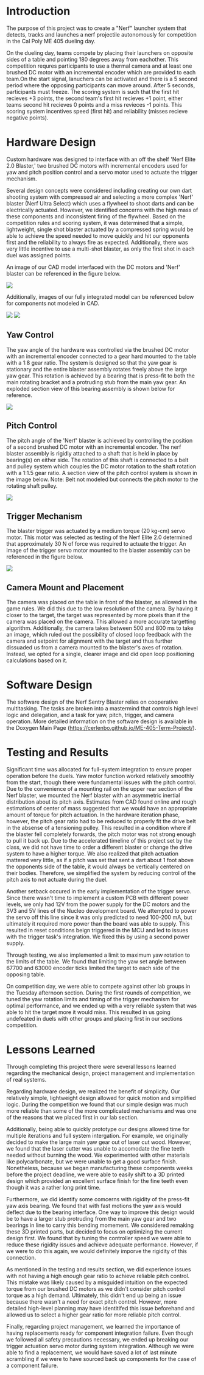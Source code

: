 
# Introduction

The purpose of this project was to create a "Nerf" launcher system that detects, tracks and launches a nerf projectile autonomously for competition in the Cal Poly ME 405 dueling day.

On the dueling day, teams compete by placing their launchers on opposite sides of a table and pointing 180 degrees away from eachother. This competition requres participants to use a thermal camera and at least one brushed DC motor with an incremental encoder which are provided to each team.On the start signal, lanuchers can be activated and there is a 5 second period where the opposing participants can move around. After 5 seconds, participants must freeze. The scoring system is such that the first hit recieves +3 points, the second team's first hit recieves +1 point, either teams second hit recieves 0 points and a miss revieces -1 points. This scoring system incentives speed (first hit) and reliability (misses recieve negative points).

# Hardware Design

Custom hardware was designed to interface with an off the shelf 'Nerf Elite 2.0 Blaster,' two brushed DC motors with incremental encoders used for yaw and pitch position control and a servo motor used to actuate the trigger mechanism.

Several design concepts were considered including creating our own dart shooting system with compressed air and selecting a more complex 'Nerf' blaster (Nerf Ultra Select) which uses a flywheel to shoot darts and can be electrically actuated. However, we identified concerns with the high mass of these components and inconsistent firing of the flywheel. Based on the competition rules and scoring system, it was determined that a simple, lightweight, single shot blaster actuated by a compressed spring would be able to achieve the speed needed to move quickly and hit our opponents first and the reliability to always fire as expected. Additionally, there was very little incentive to use a multi-shot blaster, as only the first shot in each duel was assigned points. 

An image of our CAD model interfaced with the DC motors and 'Nerf' blaster can be referenced in the figure below.

![](CAD_Isometricview.png)

Additionally, images of our fully integrated model can be referenced below for components not modeled in CAD.

![](Front_View.png)
![](Side_View.png)

## Yaw Control
The yaw angle of the hardware was controlled via the brushed DC motor with an incremental encoder connected to a gear hard mounted to the table with a 1:8 gear ratio. The system is designed so that the yaw gear is stationary and the entire blaster assembly rotates freely above the large yaw gear. This rotation is achieved by a bearing that is press-fit to both the main rotating bracket and a protruding stub from the main yaw gear. An exploded section view of this bearing assembly is shown below for reference.

![](Yaw_SectionView.png)


## Pitch Control

The pitch angle of the 'Nerf' blaster is achieved by controlling the position of a second brushed DC motor with an incremental encoder. The nerf blaster assembly is rigidly attached to a shaft that is held in place by bearing(s) on either side. The rotation of this shaft is connected to a belt and pulley system which couples the DC motor rotation to the shaft rotation with a 1:1.5 gear ratio. A section view of the pitch control system is shown in the image below. Note: Belt not modeled but connects the pitch motor to the rotating shaft pulley.

![](Pitch_SectionView.png)

## Trigger Mechanism

The blaster trigger was actuated by a medium torque (20 kg-cm) servo motor. This motor was selected as testing of the Nerf Elite 2.0 determined that approximately 30 N of force was required to actuate the trigger. An image of the trigger servo motor mounted to the blaster assembly can be referenced in the figure below.

![](Trigger_Mounted.png)

## Camera Mount and Placement

The camera was placed on the table in front of the blaster, as allowed in the game rules. We did this due to the low resolution of the camera. By having it closer to the target, the target was represented by more pixels than if the camera was placed on the camera. This allowed a more accurate targetting algorithm. Additionally, the camera takes between 500 and 800 ms to take an image, which ruled out the possibility of closed loop feedback with the camera and setpoint for alignment with the target and thus further dissuaded us from a camera mounted to the blaster's axes of rotation. Instead, we opted for a single, clearer image and did open loop positioning calculations based on it.

# Software Design
The software design of the Nerf Sentry Blaster relies on cooperative multitasking. The tasks are broken into a mastermind that controls high level logic and delegation, and a task for yaw, pitch, trigger, and camera operation. More detailed information on the software design is available in the Doxygen Main Page (https://cerlenbo.github.io/ME-405-Term-Project/).

# Testing and Results
Significant time was allocated for full-system integration to ensure proper operation before the duels. Yaw motor function worked relatively smoothly from the start, though there were fundamental issues with the pitch control. Due to the convenience of a mounting rail on the upper rear section of the Nerf blaster, we mounted the Nerf blaster with an asymmetric inertial distribution about its pitch axis. Estimates from CAD found online and rough estimations of center of mass suggested that we would have an appropriate amount of torque for pitch actuation. In the hardware iteration phase, however, the pitch gear ratio had to be reduced to properly fit the drive belt in the absense of a tensioning pulley. This resulted in a condition where if the blaster fell completely forwards, the pitch motor was not strong enough to pull it back up. Due to the accelerated timeline of this project set by the class, we did not have time to order a different blaster or change the drive system to have a higher torque. We also realized that pitch actuation mattered very little, as if a pitch was set that sent a dart about 1 foot above the opponents side of the table, it would always be vertically centered on their bodies. Therefore, we simplified the system by reducing control of the pitch axis to not actuate during the duel.

Another setback occured in the early implementation of the trigger servo. Since there wasn't time to implement a custom PCB with different power levels, we only had 12V from the power supply for the DC motors and the 3V3 and 5V lines of the Nucleo development board. We attempted to power the servo off this line since it was only predicted to need 100-200 mA, but ultimately it required more power than the board was able to supply. This resulted in reset conditions beign triggered in the MCU and led to issues with the trigger task's integration. We fixed this by using a second power supply.

Through testing, we also implemented a limit to maximum yaw rotation to the limits of the table. We found that limiting the yaw set angle between 67700 and 63000 encoder ticks limited the target to each side of the opposing table.

On competition day, we were able to compete against other lab groups in the Tuesday afternoon section. During the first rounds of competition, we tuned the yaw rotation limits and timing of the trigger mechanism for optimal performance, and we ended up with a very reliable system that was able to hit the target more it would miss. This resulted in us going undefeated in duels with other groups and placing first in our sections competition.

# Lessons Learned
Through completing this project there were several lessons learned regarding the mechanical design, project management and implementation of real systems.

Regarding hardware design, we realized the benefit of simplicity. Our relatively simple, lightweight design allowed for quick motion and simplified logic. During the competition we found that our simple design was much more reliable than some of the more complicated mechanisms and was one of the reasons that we placed first in our lab section.

Additionally, being able to quickly prototype our designs allowed time for multiple iterations and full system intergation. For example, we originally decided to make the large main yaw gear out of laser cut wood. However, we found that the laser cutter was unable to accomodate the fine teeth needed without burning the wood. We experimented with other materials like polycarbonate, but we were unable to get a good surface finish. Nonetheless, because we began manufacturing these components weeks before the project deadline, we were able to easily shift to a 3D printed design which provided an excellent surface finish for the fine teeth even though it was a rather long print time. 

Furthermore, we did identify some comcerns with rigidity of the press-fit yaw axis bearing. We found that with fast motions the yaw axis would deflect due to the bearing interface. One way to improve this design would be to have a larger stub protruding from the main yaw gear and two bearings in line to carry this bending momement. We considered remaking these 3D printed parts, but decided to focus on optimizing the current design first. We found that by tuning the controller speed we were able to reduce these rigidity issues and achieve adequate performance. However, if we were to do this again, we would definitely imporve the rigidity of this connection.

As mentioned in the testing and results section, we did experience issues with not having a high enough gear ratio to achieve reliable pitch control. This mistake was likely caused by a misguided intuition on the expected torque from our brushed DC motors as we didn't consider pitch control torque as a high demand. Ultimately, this didn't end up being an issue because there wasn't a need for exact pitch control. However, more detailed high-level planning may have identitifed this issue beforehand and allowed us to select a higher gear ratio for more reliable pitch control.

Finally, regarding project management, we learned the importance of having replacements ready for component integration failure. Even though we followed all safety precautions necessary, we ended up breaking our trigger actuation servo motor during system integration. Although we were able to find a replacement, we would have saved a lot of last minute scrambling if we were to have sourced back up components for the case of a component failure.
